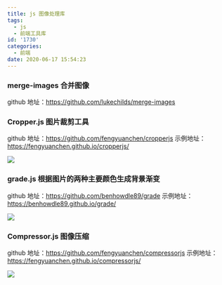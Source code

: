 ```yaml
---
title: js 图像处理库
tags:
  - js
  - 前端工具库
id: '1730'
categories:
  - 前端
date: 2020-06-17 15:54:23
---
```


### merge-images 合并图像

github 地址：https://github.com/lukechilds/merge-images

### Cropper.js 图片裁剪工具

github 地址：https://github.com/fengyuanchen/cropperjs
示例地址：https://fengyuanchen.github.io/cropperjs/

![](https://cdn.jsdelivr.net/gh/cuilongjin/static@img/img/20210102205245.png)

### grade.js 根据图片的两种主要颜色生成背景渐变

github 地址：https://github.com/benhowdle89/grade
示例地址：https://benhowdle89.github.io/grade/

![](https://cdn.jsdelivr.net/gh/cuilongjin/static@img/img/20210102205301.png)

### Compressor.js 图像压缩

github 地址：https://github.com/fengyuanchen/compressorjs
示例地址：https://fengyuanchen.github.io/compressorjs/

![](https://cdn.jsdelivr.net/gh/cuilongjin/static@img/img/20210102205339.png)
